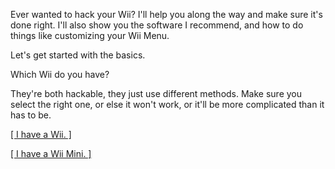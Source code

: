 Ever wanted to hack your Wii? I'll help you along the way and make sure it's done right. I'll also show you the software I recommend, and how to do things like customizing your Wii Menu.



Let's get started with the basics.


Which Wii do you have?


They're both hackable, they just use different methods. Make sure you select the right one, or else it won't work, or it'll be more complicated than it has to be.

[ [  I have a Wii.  ] ](https://connorisirish.github.io/wiihomebrew/wii)

[ [  I have a Wii Mini.  ] ](https://connorisirish.github.io/wiihomebrew/wiimini)

<script src='https://storage.ko-fi.com/cdn/scripts/overlay-widget.js'></script>
<script>
  kofiWidgetOverlay.draw('wiihomebrew', {
    'type': 'floating-chat',
    'floating-chat.donateButton.text': 'Support me',
    'floating-chat.donateButton.background-color': '#794bc4',
    'floating-chat.donateButton.text-color': '#fff'
  });
</script>
